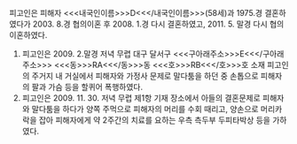피고인은 피해자 <<<내국인이름>>>D<<</내국인이름>>>(58세)과 1975.경 결혼하였다가 2003. 8.경 협의이혼 후 2008. 1.경 다시 결혼하였고, 2011. 5. 말경 다시 협의이혼하였다.
1. 피고인은 2009. 2.말경 저녁 무렵 대구 달서구 <<<구아래주소>>>E<<</구아래주소>>> <<<동>>>RA<<</동>>>동 <<<호>>>RB<<</호>>>호 소재 피고인의 주거지 내 거실에서 피해자와 가정사 문제로 말다툼을 하던 중 손톱으로 피해자의 팔과 가슴 등을 할퀴어 폭행하였다.
2. 피고인은 2009. 11. 30. 저녁 무렵 제1항 기재 장소에서 아들의 결혼문제로 피해자와 말다툼을 하다가 양쪽 주먹으로 피해자의 머리를 수회 때리고, 양손으로 머리카락을 잡아 피해자에게 약 2주간의 치료를 요하는 우측 측두부 두피타박상 등을 가하였다.